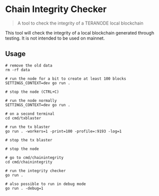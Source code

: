 # Chain Integrity Checker
> A tool to check the integrity of a TERANODE local blockchain

This tool will check the integrity of a local blockchain generated through testing. It is not intended to be used on
mainnet.

## Usage

```shell
# remove the old data
rm -rf data

# run the node for a bit to create at least 100 blocks
SETTINGS_CONTEXT=dev go run .

# stop the node (CTRL+C)

# run the node normally
SETTINGS_CONTEXT=dev go run .

# on a second terminal
cd cmd/txblaster

# run the tx blaster
go run . -workers=1 -print=100 -profile=:9193 -log=1

# stop the tx blaster

# stop the node

# go to cmd/chainintegrity
cd cmd/chainintegrity

# run the integrity checker
go run .

# also possible to run in debug mode
go run . -debug=1
```
